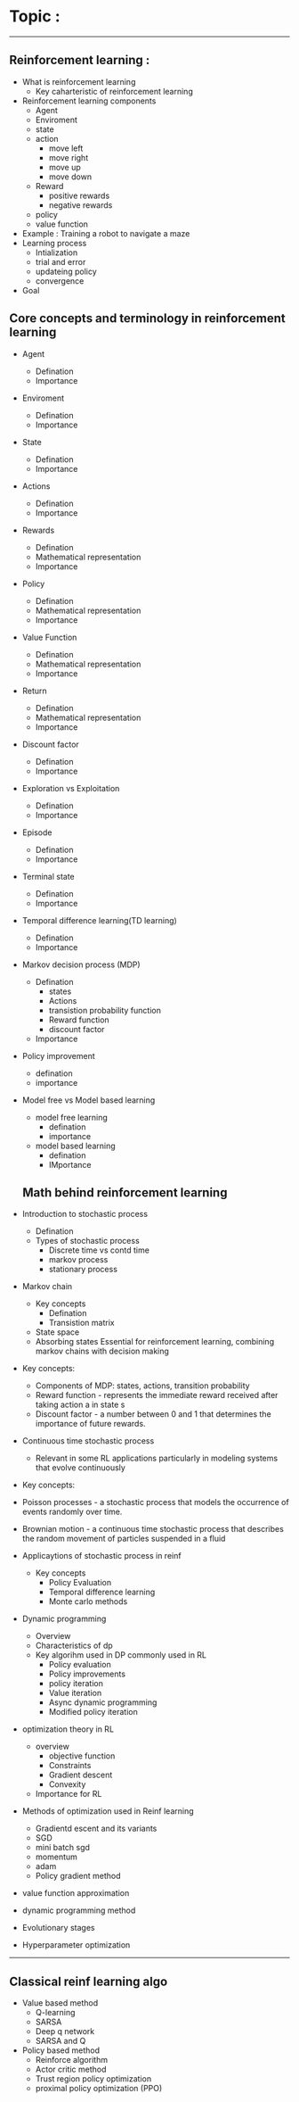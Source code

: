 # Topic : 
---
## Reinforcement learning :

- What is reinforcement learning
  - Key caharteristic of reinforcement learning
- Reinforcement learning components
  - Agent
  - Enviroment
  - state
  - action
    - move left
    - move right
    - move up
    - move down
  - Reward
    - positive rewards
    - negative rewards
  - policy
  - value function
- Example : Training a robot to navigate a maze
- Learning process
  - Intialization
  - trial and error
  - updateing policy
  - convergence
- Goal

## Core concepts and terminology in reinforcement learning

- Agent
  - Defination
  - Importance
- Enviroment
  - Defination
  - Importance
- State
  - Defination
  - Importance
- Actions
  - Defination
  - Importance
- Rewards
  - Defination
  - Mathematical representation
  - Importance
- Policy
  - Defination
  - Mathematical representation
  - Importance
- Value Function
  - Defination
  - Mathematical representation
  - Importance
- Return
  - Defination
  - Mathematical representation
  - Importance
- Discount factor
  - Defination
  - Importance
- Exploration vs Exploitation
  - Defination
  - Importance
- Episode
  - Defination
  - Importance
- Terminal state
  - Defination
  - Importance
- Temporal difference learning(TD learning)
  - Defination
  - Importance
- Markov decision process (MDP)
  - Defination
    - states
    - Actions
    - transistion probability function
    - Reward function
    - discount factor
  - Importance
- Policy improvement
  - defination
  - importance
- Model free vs Model based learning
  - model free learning
    - defination
    - importance
  - model based learning
    - defination
    - IMportance
  ## Math behind reinforcement learning
- Introduction to stochastic process
  - Defination
  - Types of stochastic process
    - Discrete time vs contd time
    - markov process
    - stationary process
- Markov chain
  - Key concepts
    - Defination
    - Transistion matrix
  - State space
  - Absorbing states
Essential for reinforcement learning, combining markov chains with decision making 

- Key concepts: 
  - Components of MDP: states, actions, transition probability
  - Reward function - represents the immediate reward received after taking action a in state s 
  - Discount factor - a number between 0 and 1 that determines the importance of future rewards.

- Continuous time stochastic process 

  - Relevant in some RL applications particularly in modeling systems that evolve continuously 

- Key concepts: 

 - Poisson processes - a stochastic process that models the occurrence of events randomly over time.
 - Brownian motion  - a continuous time stochastic process that describes the random movement of particles suspended in a fluid
 - Applicaytions of stochastic process in reinf
   - Key concepts
     - Policy Evaluation
     - Temporal difference learning
     - Monte carlo methods
- Dynamic programming
  - Overview
  - Characteristics of dp
  - Key algorihm used in DP commonly used in RL
    - Policy evaluation
    - Policy improvements
    - policy iteration
    - Value iteration
    - Async dynamic programming
    - Modified policy iteration
- optimization theory in RL
  - overview
    - objective function
    - Constraints
    - Gradient descent
    - Convexity
  - Importance for RL
- Methods of optimization used in Reinf learning
  - Gradientd escent and its variants
  - SGD
  - mini batch sgd
  - momentum
  - adam
  - Policy gradient method
- value function approximation
- dynamic programming method
- Evolutionary stages
- Hyperparameter optimization
---
## Classical reinf learning algo
- Value based method
  - Q-learning
  - SARSA
  - Deep q network
  - SARSA and Q
- Policy based method
  - Reinforce algorithm
  - Actor critic method
  - Trust region policy optimization
  - proximal policy optimization (PPO)
